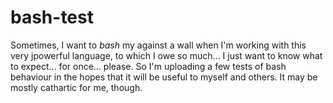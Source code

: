 # bash-test
Sometimes, I want to *bash* my against a wall when I'm working with this very jpowerful language, to which I owe so much... I just want to know what to expect... for once... please. So I'm uploading a few tests of bash behaviour in the hopes that it will be useful to myself and others. It may be mostly cathartic for me, though.
